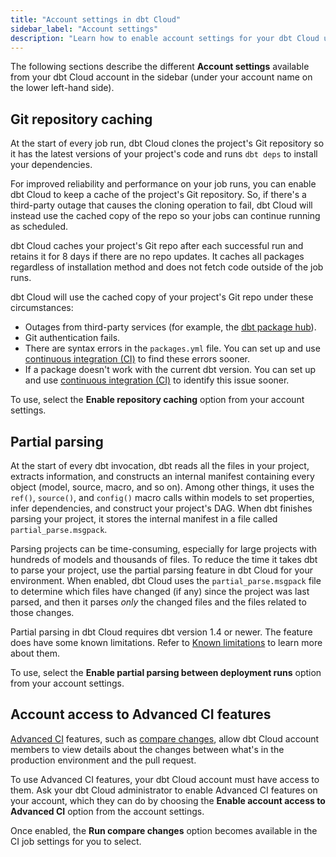 ```yaml
---
title: "Account settings in dbt Cloud"
sidebar_label: "Account settings" 
description: "Learn how to enable account settings for your dbt Cloud users."
---
```


The following sections describe the different **Account settings** available from your dbt Cloud account in the sidebar (under your account name on the lower left-hand side). 

<Lightbox src="/img/docs/dbt-cloud/example-sidebar-account-settings.png" title="Example of Account settings from the sidebar" /> 

## Git repository caching <Lifecycle status="enterprise" />

At the start of every job run, dbt Cloud clones the project's Git repository so it has the latest versions of your project's code and runs `dbt deps` to install your dependencies. 

For improved reliability and performance on your job runs, you can enable dbt Cloud to keep a cache of the project's Git repository. So, if there's a third-party outage that causes the cloning operation to fail, dbt Cloud will instead use the cached copy of the repo so your jobs can continue running as scheduled. 

dbt Cloud caches your project's Git repo after each successful run and retains it for 8 days if there are no repo updates. It caches all packages regardless of installation method and does not fetch code outside of the job runs. 

dbt Cloud will use the cached copy of your project's Git repo under these circumstances:

- Outages from third-party services (for example, the [dbt package hub](https://hub.getdbt.com/)).
- Git authentication fails.
- There are syntax errors in the `packages.yml` file. You can set up and use [continuous integration (CI)](/docs/deploy/continuous-integration) to find these errors sooner.
- If a package doesn't work with the current dbt version. You can set up and use [continuous integration (CI)](/docs/deploy/continuous-integration) to identify this issue sooner.

To use, select the **Enable repository caching** option from your account settings. 

<Lightbox src="/img/docs/deploy/example-account-settings.png" width="85%" title="Example of the Enable repository caching option" />

## Partial parsing

At the start of every dbt invocation, dbt reads all the files in your project, extracts information, and constructs an internal manifest containing every object (model, source, macro, and so on). Among other things, it uses the `ref()`, `source()`, and `config()` macro calls within models to set properties, infer dependencies, and construct your project's DAG. When dbt finishes parsing your project, it stores the internal manifest in a file called `partial_parse.msgpack`. 

Parsing projects can be time-consuming, especially for large projects with hundreds of models and thousands of files. To reduce the time it takes dbt to parse your project, use the partial parsing feature in dbt Cloud for your environment. When enabled, dbt Cloud uses the `partial_parse.msgpack` file to determine which files have changed (if any) since the project was last parsed, and then it parses _only_ the changed files and the files related to those changes.

Partial parsing in dbt Cloud requires dbt version 1.4 or newer. The feature does have some known limitations. Refer to [Known limitations](/reference/parsing#known-limitations) to learn more about them.

To use, select the **Enable partial parsing between deployment runs** option from your account settings.

<Lightbox src="/img/docs/deploy/example-account-settings.png" width="85%" title="Example of the Partial parsing option" />

## Account access to Advanced CI features <Lifecycle status="beta" />

[Advanced CI](/docs/deploy/advanced-ci) features, such as [compare changes](/docs/deploy/advanced-ci#compare-changes), allow dbt Cloud account members to view details about the changes between what's in the production environment and the pull request.

To use Advanced CI features, your dbt Cloud account must have access to them. Ask your dbt Cloud administrator to enable Advanced CI features on your account, which they can do by choosing the **Enable account access to Advanced CI** option from the account settings.

Once enabled, the **Run compare changes** option becomes available in the CI job settings for you to select.

<Lightbox src="/img/docs/deploy/example-account-settings.png" width="85%" title="Example of the Advanced CI option in Account settings" />